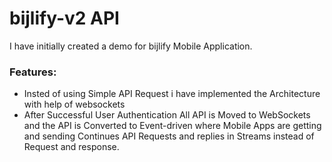# bijlify-v2 API

I have initially created a demo for bijlify Mobile Application. 

### Features: 
- Insted of using Simple API Request i have implemented the Architecture with help of websockets
- After Successful User Authentication All API is Moved to WebSockets and the API is Converted to Event-driven where Mobile Apps are getting and sending Continues API Requests and replies in Streams instead of Request and response.
